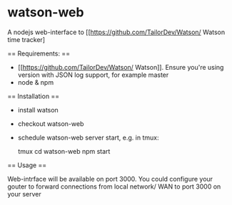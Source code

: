 # watson-web

A nodejs web-interface to [[https://github.com/TailorDev/Watson/ Watson time tracker]

== Requirements: ==
 * [[https://github.com/TailorDev/Watson/ Watson]]. Ensure you're using version with JSON log support, for example master 
 * node & npm

== Installation ==

 * install watson
 * checkout watson-web
 * schedule watson-web server start, e.g. in tmux:

    tmux
    cd watson-web
    npm start

== Usage ==

Web-intrface will be available on port 3000. You could configure your gouter to forward connections from local network/ WAN to port 3000 on your server

